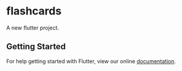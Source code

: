 # flashcards

A new flutter project.

## Getting Started

For help getting started with Flutter, view our online
[documentation](http://flutter.io/).

